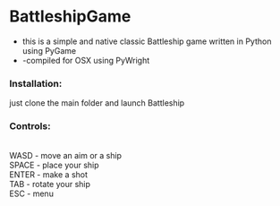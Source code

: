 # BattleshipGame
<ul>
  <li>this is a simple and native classic Battleship game written in Python using PyGame </li>
  <li>-compiled for OSX using PyWright</li>
</ul>

<h3>Installation: </h3>
just clone the main folder and launch Battleship



<h3>Controls: </h3>
<br> WASD - move an aim or a ship
<br> SPACE - place your ship
<br> ENTER - make a shot
<br> TAB - rotate your ship
<br> ESC - menu

